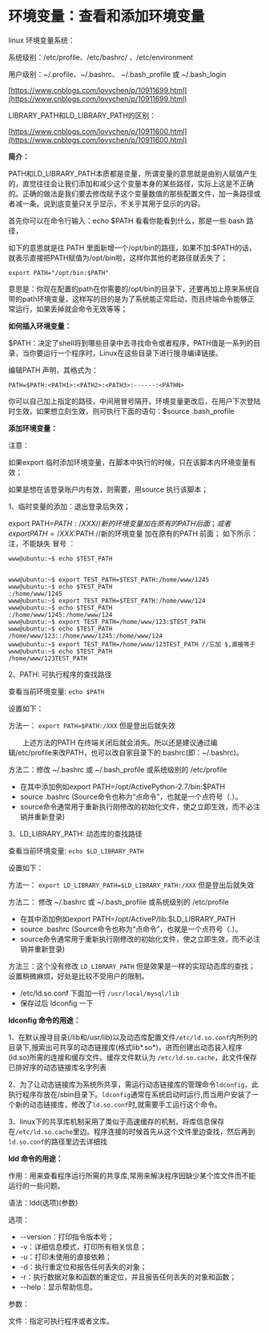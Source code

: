 
# 环境变量：查看和添加环境变量 #

linux 环境变量系统：

系统级别：/etc/profile、/etc/bashrc/ 、/etc/environment

用户级别：~/.profile、~/.bashrc、 ~/.bash_profile 或 ~/.bash_login

[https://www.cnblogs.com/lovychen/p/10911699.html](https://www.cnblogs.com/lovychen/p/10911699.html)

 

LIBRARY_PATH和LD_LIBRARY_PATH的区别：

[https://www.cnblogs.com/lovychen/p/10911600.html](https://www.cnblogs.com/lovychen/p/10911600.html)

**简介：**

PATH和LD_LIBRARY_PATH本质都是变量，所谓变量的意思就是由别人赋值产生的，直觉往往会让我们添加和减少这个变量本身的某些路径，实际上这是不正确的。正确的做法是我们要去修改赋予这个变量数值的那些配置文件，加一条路径或者减一条。说到底变量只关乎显示，不关乎其用于显示的内容。

首先你可以在命令行输入：echo  $PATH  看看你能看到什么，那是一些 bash 路径，

如下的意思就是往 PATH 里面新增一个/opt/bin的路径，如果不加:$PATH的话，就表示直接把PATH赋值为/opt/bin啦，这样你其他的老路径就丢失了；


    export PATH="/opt/bin:$PATH"

意思是：你现在配置的path在你需要的/opt/bin的目录下，还要再加上原来系统自带的path环境变量，这样写的目的是为了系统能正常启动，而且终端命令能够正常运行，如果丢掉就会命令无效等等；

**如何插入环境变量：**

$PATH：决定了shell将到哪些目录中去寻找命令或者程序，PATH值是一系列的目录，当你要运行一个程序时，Linux在这些目录下进行搜寻编译链接。

编辑PATH 声明，其格式为：

	PATH=$PATH:<PATH1>:<PATH2>:<PATH3>:------:<PATHN>

你可以自己加上指定的路径，中间用冒号隔开。环境变量更改后，在用户下次登陆时生效，如果想立刻生效，则可执行下面的语句：$source .bash_profile

 

 **添加环境变量：**

注意：

如果export 临时添加环境变量，在脚本中执行的时候，只在该脚本内环境变量有效；

如果是想在该登录账户内有效，则需要，用source 执行该脚本；

1、临时变量的添加：退出登录后失效；

export PATH=$PATH:/XXX  //新的环境变量 加在原有的PATH 后面；
或者
export PATH=/XXX:$PATH  //新的环境变量 加在原有的PATH 前面；
如下所示：注，不能缺失 冒号 ：

```
www@ubuntu:~$ echo $TEST_PATH


www@ubuntu:~$ export TEST_PATH=$TEST_PATH:/home/www/1245
www@ubuntu:~$ echo $TEST_PATH
:/home/www/1245
www@ubuntu:~$ export TEST_PATH=$TEST_PATH:/home/www/124
www@ubuntu:~$ echo $TEST_PATH
:/home/www/1245:/home/www/124
www@ubuntu:~$ export TEST_PATH=/home/www/123:$TEST_PATH
www@ubuntu:~$ echo $TEST_PATH
/home/www/123::/home/www/1245:/home/www/124
www@ubuntu:~$ export TEST_PATH=/home/www/123TEST_PATH //忘加 $,直接等于
www@ubuntu:~$ echo $TEST_PATH
/home/www/123TEST_PATH
```

2、PATH: 可执行程序的查找路径

查看当前环境变量:   `echo $PATH`

设置如下：

方法一： `export PATH=$PATH:/XXX` 但是登出后就失效

　　上述方法的PATH 在终端关闭后就会消失。所以还是建议通过编辑/etc/profile来改PATH，也可以改自家目录下的.bashrc(即：~/.bashrc)。

 

方法二：修改 ~/.bashrc 或 ~/.bash_profile 或系统级别的 /etc/profile

- 在其中添加例如export PATH=/opt/ActivePython-2.7/bin:$PATH
- source .bashrc (Source命令也称为“点命令”，也就是一个点符号（.）。
- source命令通常用于重新执行刚修改的初始化文件，使之立即生效，而不必注销并重新登录)
 

3、LD_LIBRARY_PATH: 动态库的查找路径

查看当前环境变量:   `echo $LD_LIBRARY_PATH`

设置如下：

方法一： `export LD_LIBRARY_PATH=$LD_LIBRARY_PATH:/XXX` 但是登出后就失效

方法二： 修改 ~/.bashrc 或 ~/.bash_profile 或系统级别的 /etc/profile

- 在其中添加例如export PATH=/opt/ActiveP/lib:$LD_LIBRARY_PATH
- source .bashrc (Source命令也称为“点命令”，也就是一个点符号（.）。
- source命令通常用于重新执行刚修改的初始化文件，使之立即生效，而不必注销并重新登录)

方法三：这个没有修改 `LD_LIBRARY_PATH` 但是效果是一样的实现动态库的查找；设置稍微麻烦，好处是比较不受用户的限制。

- /etc/ld.so.conf 下面加一行 `/usr/local/mysql/lib`
- 保存过后 ldconfig 一下
 

**ldconfig 命令的用途：**

1、在默认搜寻目录(/lib和/usr/lib)以及动态库配置文件`/etc/ld.so.conf`内所列的目录下,搜索出可共享的动态链接库(格式lib*.so*)，进而创建出动态装入程序(ld.so)所需的连接和缓存文件。缓存文件默认为 `/etc/ld.so.cache`，此文件保存已排好序的动态链接库名字列表

2、为了让动态链接库为系统所共享，需运行动态链接库的管理命令`ldconfig`，此执行程序存放在/sbin目录下。`ldconfig`通常在系统启动时运行,而当用户安装了一个新的动态链接库，修改了`ld.so.conf`时,就需要手工运行这个命令。

3、linux下的共享库机制采用了类似于高速缓存的机制，将库信息保存在`/etc/ld.so.cache`里边。程序连接的时候首先从这个文件里边查找，然后再到`ld.so.conf`的路径里边去详细找

 

**ldd 命令的用途：**

作用：用来查看程序运行所需的共享库,常用来解决程序因缺少某个库文件而不能运行的一些问题。

语法：ldd(选项)(参数)

选项：

- --version：打印指令版本号；
-  -v：详细信息模式，打印所有相关信息； 
- -u：打印未使用的直接依赖； 
- -d：执行重定位和报告任何丢失的对象；
-  -r：执行数据对象和函数的重定位，并且报告任何丢失的对象和函数； 
- --help：显示帮助信息。

参数：

文件：指定可执行程序或者文库。